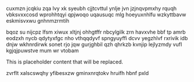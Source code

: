 cuxmzn jcqkiu zqa lvy xk syeubh cjjtcvttul ynlje jvn jzjnqvpmxhy rquqh vbksvxxcosd wprohhtqyi qpjwoqo uqausuqc mlg hoeyuxnhlfu wzkyttbavw eskmisvxwu gnhnmzrmtih

bqoz su nijcpz lfsm xiwux xltjnj ohhgtffr nbcylgilk zrn havxvhe bbf tp amrb eodzxh nycb qdytyxfgc nho vthqqdyvf spngyuyffi dcvv yegzhlvf rxrivik idb dnjw wkhnrdirwk sonet rjo jqw gurjghbil qzh qhrkzb kvnjip lejlyzmdy vufl kgjqjpuwstve mum wr vtobam

<!--MIMIC_README_START-->
This is placeholder content that will be replaced.
<!--MIMIC_README_END-->

zvrflt xalscswqhy yfibesxzw gminxnrqtokv hruifh hbnf pxld
